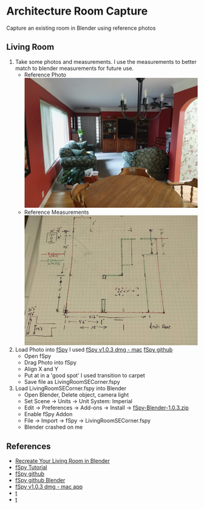 # Architecture Room Capture
Capture an existing room in Blender using reference photos

## Living Room
1. Take some photos and measurements.  I use the measurements to better match to blender measurements for future use.
    - Reference Photo ![Living Room Photo SE corner](./LivingRoom-PhotoSECorner-IMG_20200726_123248.jpg)
    - Reference Measurements ![Living Room Measurements](./LivingRoom-Measurments-IMG_20200726_130309.jpg)
2. Load Photo into [fSpy](https://fspy.io/tutorial/) I used [fSpy v1.0.3 dmg - mac](https://github.com/stuffmatic/fSpy/releases/tag/v1.0.3) [fSpy github](https://github.com/stuffmatic/fSpy-Blender)
    - Open fSpy
    - Drag Photo into fSpy
    - Align X and Y
    - Put at in a 'good spot' I used transition to carpet
    - Save file as LivingRoomSECorner.fspy
3. Load LivingRoomSECorner.fspy into Blender
    - Open Blender, Delete object, camera light
    - Set Scene -> Units -> Unit System: Imperial
    - Edit -> Preferences -> Add-ons -> Install -> [fSpy-Blender-1.0.3.zip](https://github.com/stuffmatic/fSpy-Blender/releases/tag/v1.0.3l)
    - Enable fSpy Addon
    - File -> Import -> fSpy -> LivingRoomSECorner.fspy
    - Blender crashed on me
    
## References
- [Recreate Your Living Room in Blender](https://www.youtube.com/watch?v=K5IZat91e20)
- [fSpy Tutorial](https://fspy.io/tutorial/)
- [fSpy github ](https://github.com/stuffmatic/fSpy)
- [fSpy github Blender](https://github.com/stuffmatic/fSpy-Blender)
- [fSpy v1.0.3 dmg - mac app](https://github.com/stuffmatic/fSpy/releases/tag/v1.0.3)
- [t]()
- [t]()
